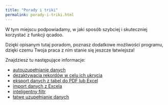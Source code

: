 ```yaml
---
title: "Porady i triki"
permalink: porady-i-triki.html
---
```

W tym miejscu podpowiadamy, w jaki sposób szybciej i skuteczniej korzystać z funkcji qcadoo. 

Dzięki opisanym tutaj poradom, poznasz dodatkowe możliwości programu, dzięki czemu Twoja praca z nim stanie się jeszcze łatwiejsza!

Znajdziesz tu następujące informacje:
- [autouzupełnianie danych](/autouzupelnianie)
- [dezaktywacja rekordów w celu ich ukrycia](/dezaktywacja)
- [eksport danych z tabel do PDF lub Excel](/eksport-danych)
- [import danych z Excela](/import-z-excel)
- [inteligentny filtr](/inteligentny-filtr)
- [łatwe uzupełnianie danych](/latwe-uzupelnianie)

